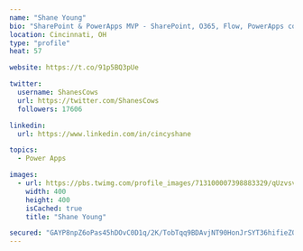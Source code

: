 ```yaml
---
name: "Shane Young"
bio: "SharePoint & PowerApps MVP - SharePoint, O365, Flow, PowerApps consulting? @PowerApps911 | Pure Snark? You found it."
location: Cincinnati, OH
type: "profile"
heat: 57

website: https://t.co/91p5BQ3pUe

twitter:
  username: ShanesCows
  url: https://twitter.com/ShanesCows
  followers: 17606

linkedin:
  url: https://www.linkedin.com/in/cincyshane

topics:
  - Power Apps

images:
  - url: https://pbs.twimg.com/profile_images/713100007398883329/qUzvsvQ3_400x400.jpg
    width: 400
    height: 400
    isCached: true
    title: "Shane Young"

secured: "GAYP8npZ6oPas45hDOvC0D1q/2K/TobTqq9BDAvjNT90HonJrSYT36hifieZ0ZBZQPK6xngEpChnuLC2GspjkqoQRHIBSHtOunmAyNcxwyvCig7MsJUo8LkVQPx3AdiaIt7VHuDeo7GDRF3a3trLa02CI6yPj5jCv+e1Wd93845xuueGuD8S3m1JWsWjWXhMJy015sjuA7hG25BwrhHC9C8gi/X9xPUn3+ejNgJS/IE66yOLPBXfcbm7bOxJ2+Ju95q3pmUjX94EUrXulMQul4HgJ5vLW9IIczDKRH6bcnCHghvObCuLbcYKK/rqpMBVL9GtvwDo7gfXMrjTlDLpg/km5ri/uOqAppuP2qUVdMuvVPJCgEQSKT8q/v5w+4UmMFCg6LTtvr6QbVF+wLbno/8+Ao0lKRiPLQpfncrF/7w=;grSNfgV/ehCZkT3hi4lvTg=="
---
```


